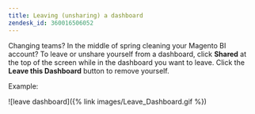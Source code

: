 ```yaml
---
title: Leaving (unsharing) a dashboard
zendesk_id: 360016506052
---
```


Changing teams? In the middle of spring cleaning your Magento BI account? To leave or unshare yourself from a dashboard, click **Shared** at the top of the screen while in the dashboard you want to leave. Click the **Leave this Dashboard** button to remove yourself.

Example:

![leave dashboard]({% link images/Leave_Dashboard.gif %})

